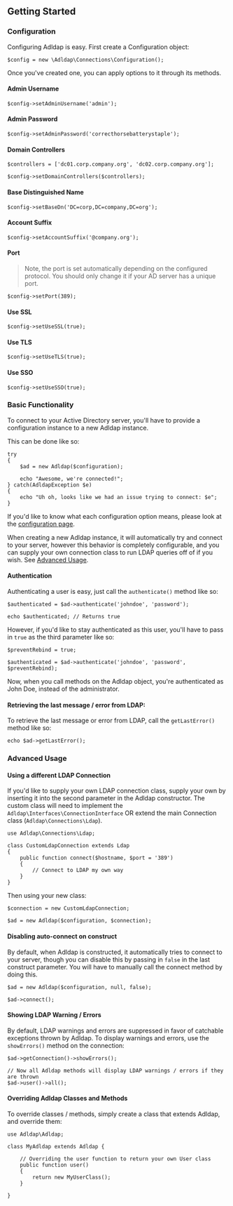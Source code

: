 ## Getting Started

### Configuration

Configuring Adldap is easy. First create a Configuration object:

    $config = new \Adldap\Connections\Configuration();
    
Once you've created one, you can apply options to it through its methods.

#### Admin Username

    $config->setAdminUsername('admin');
    
#### Admin Password

    $config->setAdminPassword('correcthorsebatterystaple');

#### Domain Controllers
    
    $controllers = ['dc01.corp.company.org', 'dc02.corp.company.org'];
    
    $config->setDomainControllers($controllers);

#### Base Distinguished Name

    $config->setBaseDn('DC=corp,DC=company,DC=org');

#### Account Suffix

    $config->setAccountSuffix('@company.org');

#### Port

> Note, the port is set automatically depending on the configured
> protocol. You should only change it if your AD server has a unique port.

    $config->setPort(389);

#### Use SSL

    $config->setUseSSL(true);

#### Use TLS

    $config->setUseTLS(true);

#### Use SSO

    $config->setUseSSO(true);


### Basic Functionality

To connect to your Active Directory server, you'll have to provide a configuration instance to a new Adldap instance.

This can be done like so:

    try
    {
        $ad = new Adldap($configuration);
        
        echo "Awesome, we're connected!";
    } catch(AdldapException $e)
    {
        echo "Uh oh, looks like we had an issue trying to connect: $e";
    }
    
If you'd like to know what each configuration option means, please look at the [configuration page](CONFIGURATION.md).

When creating a new Adldap instance, it will automatically try and connect to your server, however this behavior
is completely configurable, and you can supply your own connection class to run LDAP queries off of if you wish.
See [Advanced Usage](#advanced-usage).

#### Authentication

Authenticating a user is easy, just call the `authenticate()` method like so:

    $authenticated = $ad->authenticate('johndoe', 'password');
    
    echo $authenticated; // Returns true
    
However, if you'd like to stay authenticated as this user, you'll have to pass in `true` as the third parameter like so:

    $preventRebind = true;
    
    $authenticated = $ad->authenticate('johndoe', 'password', $preventRebind);
    
Now, when you call methods on the Adldap object, you're authenticated as John Doe, instead of the administrator.

#### Retrieving the last message / error from LDAP:

To retrieve the last message or error from LDAP, call the `getLastError()` method like so:

    echo $ad->getLastError();
    
### Advanced Usage

#### Using a different LDAP Connection

If you'd like to supply your own LDAP connection class, supply your own by inserting it into the second parameter in
the Adldap constructor. The custom class will need to implement the `Adldap\Interfaces\ConnectionInterface` OR extend
the main Connection class (`Adldap\Connections\Ldap`).

    use Adldap\Connections\Ldap;
    
    class CustomLdapConnection extends Ldap
    {
        public function connect($hostname, $port = '389')
        {
            // Connect to LDAP my own way
        }
    }

Then using your new class:

    $connection = new CustomLdapConnection;
    
    $ad = new Adldap($configuration, $connection);

#### Disabling auto-connect on construct

By default, when Adldap is constructed, it automatically tries to connect to your server, though you can disable this
by passing in `false` in the last construct parameter. You will have to manually call the connect method by doing this.

    $ad = new Adldap($configuration, null, false);
    
    $ad->connect();
    
#### Showing LDAP Warning / Errors

By default, LDAP warnings and errors are suppressed in favor of catchable exceptions thrown by Adldap. To display
warnings and errors, use the `showErrors()` method on the connection:

    $ad->getConnection()->showErrors();
    
    // Now all Adldap methods will display LDAP warnings / errors if they are thrown
    $ad->user()->all();

#### Overriding Adldap Classes and Methods

To override classes / methods, simply create a class that extends Adldap, and override them:

    use Adldap\Adldap;
    
    class MyAdldap extends Adldap {
        
        // Overriding the user function to return your own User class
        public function user()
        {
            return new MyUserClass();
        }
    
    }
